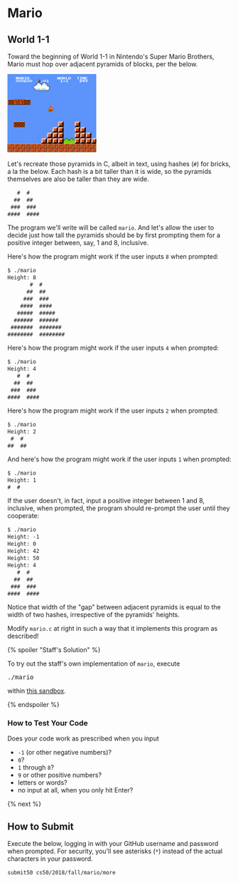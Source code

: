 # Mario

## World 1-1

Toward the beginning of World 1-1 in Nintendo's Super Mario Brothers, Mario must hop over adjacent pyramids of blocks, per the below.

![screenshot of Mario jumping over adjacent pyramids](pyramids.png)

Let's recreate those pyramids in C, albeit in text, using hashes (`#`) for bricks, a la the below. Each hash is a bit taller than it is wide, so the pyramids themselves are also be taller than they are wide.

```
   #  #
  ##  ##
 ###  ###
####  ####
```

The program we'll write will be called `mario`. And let's allow the user to decide just how tall the pyramids should be by first prompting them for a positive integer between, say, 1 and 8, inclusive. 

Here's how the program might work if the user inputs `8` when prompted:

```
$ ./mario
Height: 8
       #  #
      ##  ##
     ###  ###
    ####  ####
   #####  #####
  ######  ######
 #######  #######
########  ########

```

Here's how the program might work if the user inputs `4` when prompted:

```
$ ./mario
Height: 4
   #  #
  ##  ##
 ###  ###
####  ####
```

Here's how the program might work if the user inputs `2` when prompted:

```
$ ./mario
Height: 2
 #  #
##  ##
```

And here's how the program might work if the user inputs `1` when prompted:

```
$ ./mario
Height: 1
#  #
```

If the user doesn't, in fact, input a positive integer between 1 and 8, inclusive, when prompted, the program should re-prompt the user until they cooperate:

```
$ ./mario
Height: -1
Height: 0
Height: 42
Height: 50
Height: 4
   #  #
  ##  ##
 ###  ###
####  ####
```

Notice that width of the "gap" between adjacent pyramids is equal to the width of two hashes, irrespective of the pyramids' heights.

Modify `mario.c` at right in such a way that it implements this program as described!

{% spoiler "Staff's Solution" %}

To try out the staff's own implementation of <code>mario</code>, execute

<pre>
./mario
</pre>

within <a href="https://sandbox.cs50.io/060e683a-837c-4bb0-96b2-04319987df17">this sandbox</a>.

{% endspoiler %}

### How to Test Your Code

Does your code work as prescribed when you input

* `-1` (or other negative numbers)?
* `0`?
* `1` through `8`?
* `9` or other positive numbers?
* letters or words?
* no input at all, when you only hit Enter?

{% next %}

## How to Submit

Execute the below, logging in with your GitHub username and password when prompted. For security, you'll see asterisks (`*`) instead of the actual characters in your password.

```
submit50 cs50/2018/fall/mario/more
```
